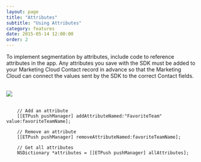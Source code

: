 ```yaml
---
layout: page
title: "Attributes"
subtitle: "Using Attributes"
category: features
date: 2015-05-14 12:00:00
order: 2
---
```

To implement segmentation by attributes, include code to reference attributes in the app. Any attributes you save with the SDK must be added to your Marketing Cloud Contact record in advance so that the Marketing Cloud can connect the values sent by the SDK to the correct Contact fields.

<br/>
 <img class="img-responsive" src="{{ site.baseurl }}/assets/Attributes_Step3.png" /><br/>
<br/>

~~~ 
    // Add an attribute
    [[ETPush pushManager] addAttributeNamed:"FavoriteTeam" value:favoriteTeamName];
~~~

~~~ 
    // Remove an attribute
    [[ETPush pushManager] removeAttributeNamed:favoriteTeamName];
~~~

~~~ 
    // Get all attributes
    NSDictionary *attributes = [[ETPush pushManager] allAttributes];
~~~